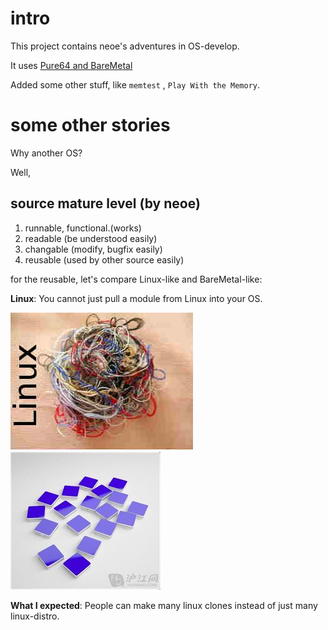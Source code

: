 # intro

This project contains neoe's adventures in OS-develop.

It uses  [Pure64 and BareMetal](https://github.com/ReturnInfinity/BareMetal-OS)

Added some other stuff,
like `memtest` , `Play With the Memory`.


# some other stories

Why another OS?

Well,

## source mature level (by neoe)
1. runnable, functional.(works)
2. readable (be understood easily)
3. changable (modify, bugfix easily)
4. reusable (used by other source easily)


for the reusable, let's compare Linux-like and BareMetal-like:

**Linux**:
You cannot just pull a module from Linux into your OS.



![mass](https://github.com/neoedmund/BareMetal-OS/raw/master/www/mass.jpg "Linux")
![module](https://github.com/neoedmund/BareMetal-OS/raw/master/www/modules.jpg "My dream")


**What I expected**:
People can make many linux clones instead of just many linux-distro.



